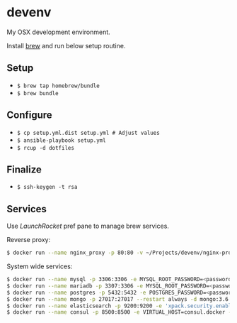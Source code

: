 # devenv

My OSX development environment.

Install [brew](http://brew.sh) and run below setup routine.

## Setup

 * `$ brew tap homebrew/bundle`
 * `$ brew bundle`

## Configure

 * `$ cp setup.yml.dist setup.yml # Adjust values`
 * `$ ansible-playbook setup.yml`
 * `$ rcup -d dotfiles`

## Finalize

 * `$ ssh-keygen -t rsa`

## Services

Use _LaunchRocket_ pref pane to manage brew services.

Reverse proxy:

```bash
$ docker run --name nginx_proxy -p 80:80 -v ~/Projects/devenv/nginx-proxy/etc/proxy.conf:/etc/nginx/proxy.conf:ro -v /var/run/docker.sock:/tmp/docker.sock:ro --restart always -d jwilder/nginx-proxy
```

System wide services:

```bash
$ docker run --name mysql -p 3306:3306 -e MYSQL_ROOT_PASSWORD=<password> --restart always -d mysql:5.7
$ docker run --name mariadb -p 3307:3306 -e MYSQL_ROOT_PASSWORD=<password> --restart always -d mariadb:10.1
$ docker run --name postgres -p 5432:5432 -e POSTGRES_PASSWORD=<password> --restart always -d postgres
$ docker run --name mongo -p 27017:27017 --restart always -d mongo:3.6
$ docker run --name elasticsearch -p 9200:9200 -e 'xpack.security.enabled=false' -e 'xpack.monitoring.enabled=false' --restart always -d docker.elastic.co/elasticsearch/elasticsearch:5.6.0
$ docker run --name consul -p 8500:8500 -e VIRTUAL_HOST=consul.docker -e VIRTUAL_PORT=8500 --restart always -d consul
```
